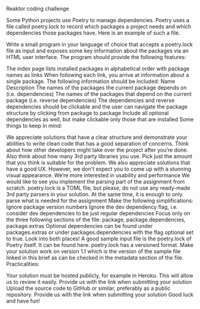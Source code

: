 Reaktor coding challenge

Some Python projects use Poetry to manage dependencies. Poetry uses a file called poetry.lock to record which packages a project needs and which dependencies those packages have. Here is an example of such a file.

Write a small program in your language of choice that accepts a poetry.lock file as input and exposes some key information about the packages via an HTML user interface. The program should provide the following features:

The index page lists installed packages in alphabetical order with package names as links
When following each link, you arrive at information about a single package. The following information should be included:
Name
Description
The names of the packages the current package depends on (i.e. dependencies)
The names of the packages that depend on the current package (i.e. reverse dependencies)
The dependencies and reverse dependencies should be clickable and the user can navigate the package structure by clicking from package to package
Include all optional dependencies as well, but make clickable only those that are installed
Some things to keep in mind:

We appreciate solutions that have a clear structure and demonstrate your abilities to write clean code that has a good separation of concerns. Think about how other developers might take over the project after you’re done. Also think about how many 3rd party libraries you use. Pick just the amount that you think is suitable for the problem.
We also appreciate solutions that have a good UX. However, we don’t expect you to come up with a stunning visual appearance. We’re more interested in usability and performance
We would like to see you implement the parsing part of the assignment from scratch. poetry.lock is a TOML file, but please, do not use any ready-made 3rd party parsers in your solution. At the same time, it is enough to only parse what is needed for the assignment
Make the following simplifications:
Ignore package version numbers
Ignore the dev dependency flag, i.e. consider dev dependencies to be just regular dependencies
Focus only on the three following sections of the file: package, package.dependencies, package.extras
Optional dependencies can be found under packages.extras or under packages.dependencies with the flag optional set to true. Look into both places!
A good sample input file is the poetry.lock of Poetry itself. It can be found here.
poetry.lock has a versioned format. Make your solution work on version 1.1 which is the version of the sample file linked in this brief as can be checked in the metadata section of the file.
Practicalities:

Your solution must be hosted publicly, for example in Heroku. This will allow us to review it easily. Provide us with the link when submitting your solution
Upload the source code to GitHub or similar, preferably as a public repository. Provide us with the link when submitting your solution
Good luck and have fun!
